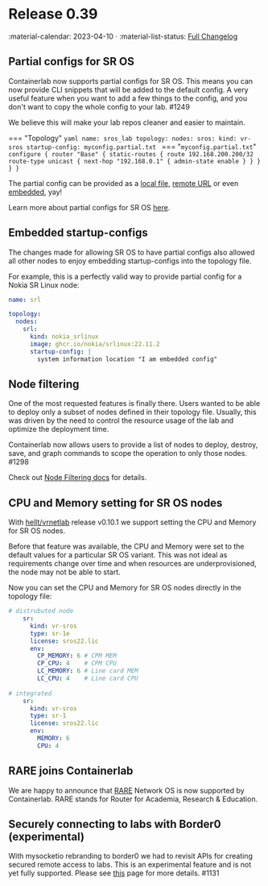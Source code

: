# Release 0.39

:material-calendar: 2023-04-10 · :material-list-status: [Full Changelog](https://github.com/srl-labs/containerlab/releases)

## Partial configs for SR OS

Containerlab now supports partial configs for SR OS. This means you can now provide CLI snippets that will be added to the default config. A very useful feature when you want to add a few things to the config, and you don't want to copy the whole config to your lab. #1249

We believe this will make your lab repos cleaner and easier to maintain.

=== "Topology"
    ```yaml
    name: sros_lab
    topology:
      nodes:
        sros:
          kind: vr-sros
          startup-config: myconfig.partial.txt
    ```
=== "`myconfig.partial.txt`"
    ```
    configure {
        router "Base" {
            static-routes {
                route 192.168.200.200/32 route-type unicast {
                    next-hop "192.168.0.1" {
                        admin-state enable
                    }
                }
            }
        }
    }
    ```

The partial config can be provided as a [local file](../manual/kinds/vr-sros.md#partial-startup-config), [remote URL](../manual/kinds/vr-sros.md#remote-partial-files) or even [embedded](../manual/kinds/vr-sros.md#embedded-partial-files), yay!

Learn more about partial configs for SR OS [here](../manual/kinds/vr-sros.md#user-defined-config).

## Embedded startup-configs

The changes made for allowing SR OS to have partial configs also allowed all other nodes to enjoy embedding startup-configs into the topology file.

For example, this is a perfectly valid way to provide partial config for a Nokia SR Linux node:

```yaml
name: srl

topology:
  nodes:
    srl:
      kind: nokia_srlinux
      image: ghcr.io/nokia/srlinux:22.11.2
      startup-config: |
        system information location "I am embedded config"
```

## Node filtering

One of the most requested features is finally there. Users wanted to be able to deploy only a subset of nodes defined in their topology file. Usually, this was driven by the need to control the resource usage of the lab and optimize the deployment time.

Containerlab now allows users to provide a list of nodes to deploy, destroy, save, and graph commands to scope the operation to only those nodes. #1298

Check out [Node Filtering docs](../manual/node-filtering.md) for details.

## CPU and Memory setting for SR OS nodes

With [hellt/vrnetlab](https://github.com/hellt/vrnetlab/releases/tag/v0.10.1) release v0.10.1 we support setting the CPU and Memory for SR OS nodes.

Before that feature was available, the CPU and Memory were set to the default values for a particular SR OS variant. This was not ideal as requirements change over time and when resources are underprovisioned, the node may not be able to start.

Now you can set the CPU and Memory for SR OS nodes directly in the topology file:

```yaml
# distrubuted node
    sr:
      kind: vr-sros
      type: sr-1e
      license: sros22.lic
      env:
        CP_MEMORY: 6 # CPM MEM
        CP_CPU: 4    # CPM CPU
        LC_MEMORY: 6 # Line card MEM
        LC_CPU: 4    # Line card CPU
        
# integrated
    sr:
      kind: vr-sros
      type: sr-1
      license: sros22.lic
      env:
        MEMORY: 6
        CPU: 4
```

## RARE joins Containerlab

We are happy to announce that [RARE](../manual/kinds/rare-freertr.md) Network OS is now supported by Containerlab. RARE stands for Router for Academia, Research & Education.

## Securely connecting to labs with Border0 (experimental)

With mysocketio rebranding to border0 we had to revisit APIs for creating secured remote access to labs. This is an experimental feature and is not yet fully supported. Please see [this](../manual/published-ports.md) page for more details. #1131
